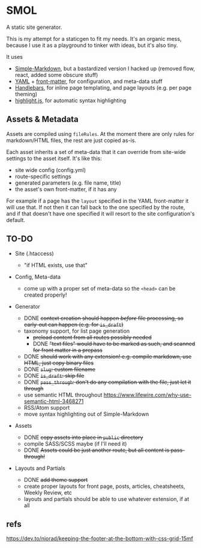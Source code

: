 
# SMOL

A static site generator.

This is my attempt for a staticgen to fit my needs. It's an organic mess, because I use it as a playground to tinker with ideas, but it's also tiny.

It uses

- [Simple-Markdown](https://github.com/Khan/simple-markdown), but a bastardized version I hacked up (removed flow, react, added some obscure stuff)
- [YAML](https://github.com/nodeca/js-yaml) + [front-matter](https://github.com/jxson/front-matter), for configuration, and meta-data stuff
- [Handlebars](http://handlebarsjs.com/), for inline page templating, and page layouts (e.g. per page theming)
- [highlight.js](https://highlightjs.org/), for automatic syntax highlighting

## Assets & Metadata

Assets are compiled using `fileRules`. At the moment there are only rules for markdown/HTML files, the rest are just copied as-is.

Each asset inherits a set of meta-data that it can override from site-wide settings to the asset itself. It's like this:

- site wide config (config.yml)
- route-specific settings
- generated parameters (e.g. file name, title)
- the asset's own front-matter, if it has any

For example if a page has the `layout` specified in the YAML front-matter it will use that. If not then it can fall back to the one specified by the route, and if that doesn't have one specified it will resort to the site configuration's default.

## TO-DO

- Site (.htaccess)
  - "if HTML exists, use that"

- Config, Meta-data
  - come up with a proper set of meta-data so the `<head>` can be created properly!

- Generator
  - DONE ~~context creation should happen _before_ file processing, so early-out can happen (e.g. for `is_draft`)~~
  - taxonomy support, for list page generation
    - ~~preload content from all routes possibly needed~~
    - DONE ~~"text files" would have to be marked as such, and scanned for front matter in a prepass~~
  - DONE ~~should work with any extension! e.g. compile markdown, use HTML, just copy binary files~~
  - DONE ~~`slug`: custom filename~~
  - DONE ~~`is_draft`: skip file~~
  - DONE ~~`pass_through`: don't do any compilation with the file, just let it through~~
  - use semantic HTML throughout https://www.lifewire.com/why-use-semantic-html-3468271
  - RSS/Atom support
  - move syntax highlighting out of Simple-Markdown

- Assets
  - DONE ~~copy assets into place in `public` directory~~
  - compile SASS/SCSS maybe (if I'll need it)
  - DONE ~~Assets could be just another route, but all content is pass-through!~~

- Layouts and Partials
  - DONE ~~add theme support~~
  - create proper layouts for front page, posts, articles, cheatsheets, Weekly Review, etc
  - layouts and partials should be able to use whatever extension, if at all

## refs

https://dev.to/niorad/keeping-the-footer-at-the-bottom-with-css-grid-15mf
